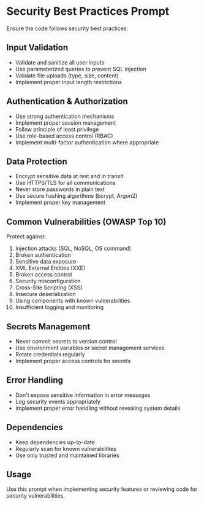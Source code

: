# Security Best Practices Prompt

Ensure the code follows security best practices:

## Input Validation

- Validate and sanitize all user inputs
- Use parameterized queries to prevent SQL injection
- Validate file uploads (type, size, content)
- Implement proper input length restrictions

## Authentication & Authorization

- Use strong authentication mechanisms
- Implement proper session management
- Follow principle of least privilege
- Use role-based access control (RBAC)
- Implement multi-factor authentication where appropriate

## Data Protection

- Encrypt sensitive data at rest and in transit
- Use HTTPS/TLS for all communications
- Never store passwords in plain text
- Use secure hashing algorithms (bcrypt, Argon2)
- Implement proper key management

## Common Vulnerabilities (OWASP Top 10)

Protect against:
1. Injection attacks (SQL, NoSQL, OS command)
2. Broken authentication
3. Sensitive data exposure
4. XML External Entities (XXE)
5. Broken access control
6. Security misconfiguration
7. Cross-Site Scripting (XSS)
8. Insecure deserialization
9. Using components with known vulnerabilities
10. Insufficient logging and monitoring

## Secrets Management

- Never commit secrets to version control
- Use environment variables or secret management services
- Rotate credentials regularly
- Implement proper access controls for secrets

## Error Handling

- Don't expose sensitive information in error messages
- Log security events appropriately
- Implement proper error handling without revealing system details

## Dependencies

- Keep dependencies up-to-date
- Regularly scan for known vulnerabilities
- Use only trusted and maintained libraries

## Usage

Use this prompt when implementing security features or reviewing code for security vulnerabilities.
